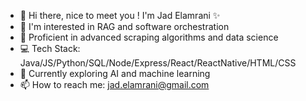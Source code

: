 - 👋 Hi there, nice to meet you ! I'm Jad Elamrani ✨
- 👀 I'm interested in RAG and software orchestration
- 🌱 Proficient in advanced scraping algorithms and data science
- 💻 Tech Stack: Java/JS/Python/SQL/Node/Express/React/ReactNative/HTML/CSS
- 🚀 Currently exploring AI and machine learning
- 📫 How to reach me: jad.elamrani@gmail.com
